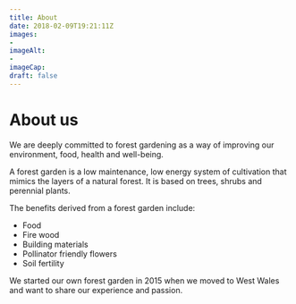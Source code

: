 ```yaml
---
title: About
date: 2018-02-09T19:21:11Z
images: 
- 
imageAlt: 
- 
imageCap: 
draft: false
---
```


# About us

We are deeply committed to forest gardening as a way of improving our environment, food, health and well-being.

A forest garden is a low maintenance, low energy system of cultivation that mimics the layers of a natural forest. It is based on trees, shrubs and perennial plants.

The benefits derived from a forest garden include:

* Food
* Fire wood
* Building materials
* Pollinator friendly flowers
* Soil fertility

We started our own forest garden in 2015 when we moved to West Wales and want to share our experience and passion.

